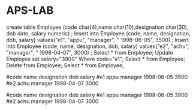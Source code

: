 # APS-LAB
create table Employee (code char(4),name char(10),designation char(30), dob date, salary numeric) ;
Insert into Employee (code, name, designation, dob, salary) values("e1", "appu", "manager", " 1998-06-05", 3500) ;
Insert into Employee (code, name, designation, dob, salary) values("e2", "achu", "manager", " 1998-04-07", 3000) ;
Select * from Employee;
Update Employee set salary="3900" Where code="e1";
Select * from Employee;
Delete from Employee;
Select * from Employee;


#code	name	designation	dob	salary
#e1	appu	manager	1998-06-05	3500
#e2	achu	manager	1998-04-07	3000

#code	name	designation	dob	salary
#e1	appu	manager	1998-06-05	3900
#e2	achu	manager	1998-04-07	3000
